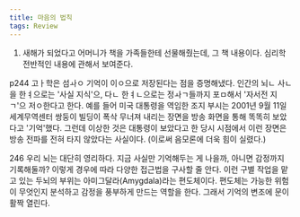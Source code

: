 ```yaml
---
title: 마음의 법칙
tags: Review
---
```


1. 새해가 되었다고 어머니가 책을 가족들한테 선물해줬는데, 그 책 내용이다. 심리학 전반적인 내용에 관해서 보여준다.

p244 고ㅏ학은 섬ㅘㅇ 기억이 이ㅇ으로 저장된다는 점을 증명해냈다. 인간의 뇌ㄴ 사ㄴ을 한ㅕ으로는 '사실 지식'으, 다ㄴ 한ㅕㄴ으로는 정ㅘㄱ들까지 포ㅁ해서 '자서전 지ㄱ'으 저ㅇ한다고 한다. 예를 들어 미국 대통령을 역임한 조지 부시는 2001년 9월 11일 세계무역센터 쌍둥이 빌딩이 폭삭 무너져 내리는 장면을 방송 화면을 통해 똑똑히 보았다고 '기억'했다. 그런데 이상한 것은 대통령이 보았다고 한 당시 시점에서 이런 장면은 방송 전파를 전혀 타지 않았다는 사실이다. (이로써 음모론에 더욱 힘이 실렸다.)

246 우리 뇌는 대단히 영리하다. 지금 사실만 기억해두는 게 나을까, 아니면 감정까지 기록해둘까? 이렇게 경우에 따라 다양한 접근법을 구사할 줄 안다. 이런 구별 작업을 맡고 있는 두뇌의 부위는 아미그달라(Amygdala)라는 편도체이다. 편도체는 가능한 위험이 무엇인지 분석하고 감정을 풍부하게 만드는 역할을 한다. 그래서 기억의 변조에 문이 활짝 열린다.
